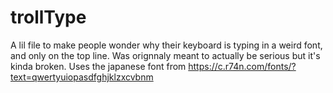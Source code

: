 # trollType
A lil file to make people wonder why their keyboard is typing in a weird font, and only on the top line. Was orignnaly meant to actually be serious but it's kinda broken. Uses the japanese font from https://c.r74n.com/fonts/?text=qwertyuiopasdfghjklzxcvbnm 
